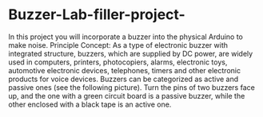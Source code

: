# Buzzer-Lab-filler-project-
In this project you will incorporate a buzzer into the physical Arduino to make noise.
Principle Concept: 
As a type of electronic buzzer with integrated structure, buzzers, which are supplied by DC power, are
widely used in computers, printers, photocopiers, alarms, electronic toys, automotive electronic devices,
telephones, timers and other electronic products for voice devices. Buzzers can be categorized as active
and passive ones (see the following picture). Turn the pins of two buzzers face up, and the one with a
green circuit board is a passive buzzer, while the other enclosed with a black tape is an active one.

